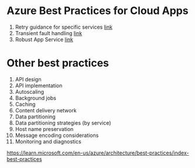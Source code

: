 # Azure Best Practices for Cloud Apps

1. Retry guidance for specific services [link](retry-guidance.md)
2. Transient fault handling [link](https://learn.microsoft.com/en-us/aspnet/aspnet/overview/developing-apps-with-windows-azure/building-real-world-cloud-apps-with-windows-azure/transient-fault-handling)
3. Robust App Service  [link](https://azure.github.io/AppService/2020/05/15/Robust-Apps-for-the-cloud.html#use-multiple-instances)

# Other best practices

1. API design
2. API implementation	
3. Autoscaling
4. Background jobs
5. Caching
6. Content delivery network
7. Data partitioning
8. Data partitioning strategies (by service)
9. Host name preservation
10. Message encoding considerations
11. Monitoring and diagnostics

https://learn.microsoft.com/en-us/azure/architecture/best-practices/index-best-practices
